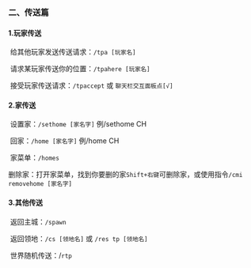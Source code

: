 ### 二、传送篇

#### 	1.玩家传送

​	给其他玩家发送传送请求：`/tpa [玩家名]`

​	请求某玩家传送你的位置：`/tpahere [玩家名]`

​	接受玩家传送请求：`/tpaccept` 或 `聊天栏交互面板点[√]`

#### 	2.家传送

​	设置家：`/sethome [家名字]` 例/sethome CH

​	回家：`/home [家名字]` 例/home CH

​	家菜单：`/homes` 

​	删除家：打开家菜单，找到你要删的家`Shift+右键`可删除家，或使用指令`/cmi removehome [家名字]` 

#### 	3.其他传送

​	返回主城：`/spawn`

​	返回领地：`/cs [领地名]` 或 `/res tp [领地名]`

​	世界随机传送：/`rtp`